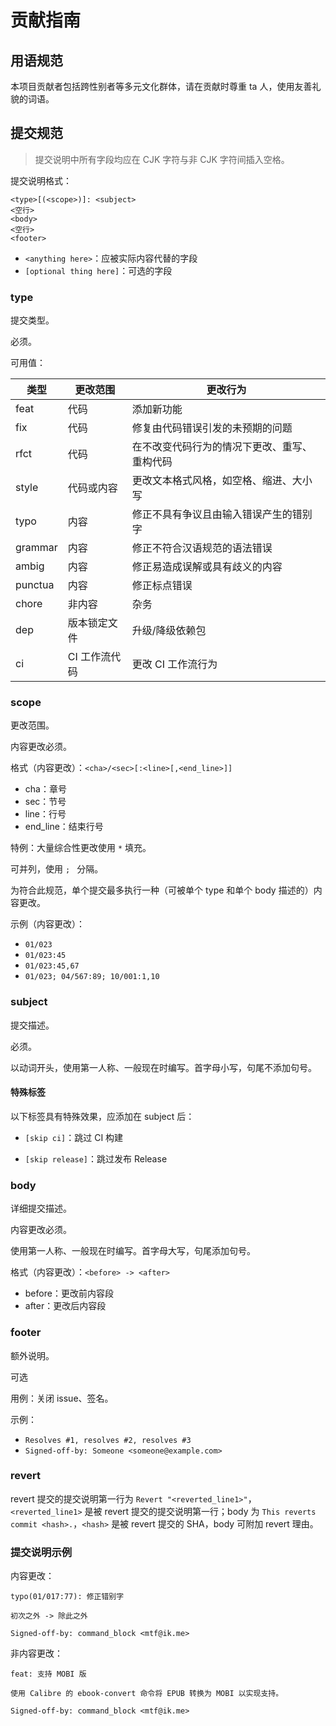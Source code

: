 # 贡献指南

## 用语规范

本项目贡献者包括跨性别者等多元文化群体，请在贡献时尊重 ta 人，使用友善礼貌的词语。

## 提交规范

> 提交说明中所有字段均应在 CJK 字符与非 CJK 字符间插入空格。

提交说明格式：

```
<type>[(<scope>)]: <subject>
<空行>
<body>
<空行>
<footer>
```

- `<anything here>`：应被实际内容代替的字段
- `[optional thing here]`：可选的字段

### type

提交类型。

必须。

可用值：

| 类型   | 更改范围      | 更改行为                                     |
| ------ | ------------- | -------------------------------------------- |
| feat   | 代码          | 添加新功能                                   |
| fix    | 代码          | 修复由代码错误引发的未预期的问题             |
| rfct   | 代码          | 在不改变代码行为的情况下更改、重写、重构代码 |
| style  | 代码或内容    | 更改文本格式风格，如空格、缩进、大小写       |
| typo   | 内容          | 修正不具有争议且由输入错误产生的错别字       |
| grammar| 内容          | 修正不符合汉语规范的语法错误                 |
| ambig  | 内容          | 修正易造成误解或具有歧义的内容               |
| punctua| 内容          | 修正标点错误                                 |
| chore  | 非内容        | 杂务                                         |
| dep    | 版本锁定文件  | 升级/降级依赖包                              |
| ci     | CI 工作流代码 | 更改 CI 工作流行为                           |

### scope

更改范围。

内容更改必须。

格式（内容更改）：`<cha>/<sec>[:<line>[,<end_line>]]`

- cha：章号
- sec：节号
- line：行号
- end_line：结束行号

特例：大量综合性更改使用 `*` 填充。

可并列，使用 `; ` 分隔。

为符合此规范，单个提交最多执行一种（可被单个 type 和单个 body 描述的）内容更改。

示例（内容更改）：

- `01/023`
- `01/023:45`
- `01/023:45,67`
- `01/023; 04/567:89; 10/001:1,10`

### subject

提交描述。

必须。

以动词开头，使用第一人称、一般现在时编写。首字母小写，句尾不添加句号。

#### 特殊标签

以下标签具有特殊效果，应添加在 subject 后：

- `[skip ci]`：跳过 CI 构建

- `[skip release]`：跳过发布 Release

### body

详细提交描述。

内容更改必须。

使用第一人称、一般现在时编写。首字母大写，句尾添加句号。

格式（内容更改）：`<before> -> <after>`

- before：更改前内容段
- after：更改后内容段

### footer

额外说明。

可选

用例：关闭 issue、签名。

示例：

- `Resolves #1, resolves #2, resolves #3`
- `Signed-off-by: Someone <someone@example.com>`

### revert

revert 提交的提交说明第一行为 `Revert "<reverted_line1>"`，`<reverted_line1>` 是被 revert 提交的提交说明第一行；body 为 `This reverts commit <hash>.`，`<hash>` 是被 revert 提交的 SHA，body 可附加 revert 理由。

### 提交说明示例

内容更改：

```
typo(01/017:77): 修正错别字

初次之外 -> 除此之外

Signed-off-by: command_block <mtf@ik.me>
```

非内容更改：

```
feat: 支持 MOBI 版

使用 Calibre 的 ebook-convert 命令将 EPUB 转换为 MOBI 以实现支持。

Signed-off-by: command_block <mtf@ik.me>
```
